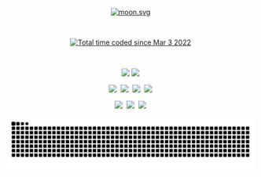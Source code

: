 <p align="center">
  <a href="https://moon-svg.minung.dev">
    <img src="https://moon-svg.minung.dev/moon.svg?size=100&theme=ray&rotate=0" alt="moon.svg">
  </a>
</p>

&nbsp;
<p align="center">
  <a href="https://wakatime.com/@2c47d583-cacf-4ded-9209-07a4aff5bac1"><img src="https://wakatime.com/badge/user/2c47d583-cacf-4ded-9209-07a4aff5bac1.svg?style=for-the-badge" alt="Total time coded since Mar 3 2022" /></a>
</p>
&nbsp;

<p align="center">
  <img src="https://img.shields.io/badge/Visual Studio Code-007ACC?style=flat-square&logo=Visual Studio Code&logoColor=white" />
  <img src="https://img.shields.io/badge/Unity-000000?style=flat-square&logo=Unity&logoColor=white"/>
</p>

<p align="center">
  <img
    src="https://img.shields.io/badge/C-A8B9CC?style=flat-square&logo=C&logoColor=white"
  />&nbsp;
  <img
    src="https://img.shields.io/badge/Java-007396?style=flat-square&logo=Java&logoColor=white"
  />&nbsp;
  <img
    src="https://img.shields.io/badge/Python-3776AB?style=flat-square&logo=Python&logoColor=white"
  />&nbsp;
  <img
    src="https://img.shields.io/badge/C Sharp-239120?style=flat-square&logo=C Sharp&logoColor=white"
  />
</p>
<p align="center">
  <img
    src="https://img.shields.io/badge/HTML5-E34F26?style=flat-square&logo=HTML5&logoColor=white"
  />&nbsp;
  <img
    src="https://img.shields.io/badge/CSS-1572B6?style=flat-square&logo=css3&logoColor=white"
  />&nbsp;
  <img
    src="https://img.shields.io/badge/JavaScript-e0d055?style=flat-square&logo=JavaScript&logoColor=white"
  />
</p>

<picture>
  <source media="(prefers-color-scheme: dark)" srcset="https://github.com/ICE0208/ICE0208/blob/output/github-contribution-grid-snake.svg" />
  <source media="(prefers-color-scheme: light)" srcset="https://github.com/ICE0208/ICE0208/blob/output/github-contribution-grid-snake.svg" />
  <img alt="github-snake" src="https://github.com/ICE0208/ICE0208/blob/output/github-contribution-grid-snake.svg" />
</picture>
